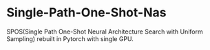 # Single-Path-One-Shot-Nas
SPOS(Single Path One-Shot Neural Architecture Search with Uniform Sampling) rebuilt in Pytorch with single GPU.
